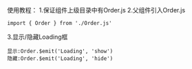 使用教程：
1.保证组件上级目录中有Order.js
2.父组件引入Order.js
```
import { Order } from './Order.js'
```
3.显示/隐藏Loading框
```
显示:Order.$emit('Loading', 'show')
隐藏:Order.$emit('Loading', 'hide')
```
